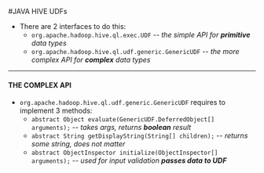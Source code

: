 #JAVA HIVE UDFs

* There are 2 interfaces to do this:
  * `org.apache.hadoop.hive.ql.exec.UDF` -- *the simple API for __primitive__ data types*
  * `org.apache.hadoop.hive.ql.udf.generic.GenericUDF` -- *the more complex API for __complex__ data types*

------------------------
#### THE COMPLEX API

* `org.apache.hadoop.hive.ql.udf.generic.GenericUDF` requires to implement 3 methods:
  * `abstract Object evaluate(GenericUDF.DeferredObject[] arguments);` -- *takes args, returns __boolean__ result*
  * `abstract String getDisplayString(String[] children);` -- *returns some string, does not matter*
  * `abstract ObjectInspector initialize(ObjectInspector[] arguments);` -- *used for input validation __passes data to UDF__*
 
